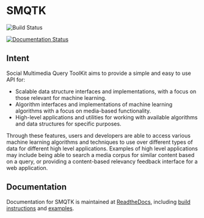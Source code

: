 # SMQTK
![Build Status](https://travis-ci.org/Kitware/SMQTK.svg?branch=master)

[![Documentation Status](https://readthedocs.org/projects/smqtk/badge/?version=latest)](https://smqtk.readthedocs.io/en/latest/?badge=latest)

## Intent
Social Multimedia Query ToolKit aims to provide a simple and easy to use API for:

* Scalable data structure interfaces and implementations, with a focus on those relevant for machine learning.
* Algorithm interfaces and implementations of machine learning algorithms with a focus on media-based functionality.
* High-level applications and utilities for working with available algorithms and data structures for specific purposes.

Through these features, users and developers are able to access various machine learning algorithms and techniques to use over different types of data for different high level applications.
Examples of high level applications may include being able to search a media corpus for similar content based on a query, or providing a content-based relevancy feedback interface for a web application.

## Documentation

Documentation for SMQTK is maintained at [ReadtheDocs](http://smqtk.readthedocs.org), including [build instructions](http://smqtk.readthedocs.org/en/latest/building.html) and [examples](http://smqtk.readthedocs.org/en/latest/examples/overview.html).

